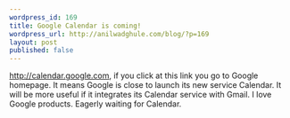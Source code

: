 ```yaml
---
wordpress_id: 169
title: Google Calendar is coming!
wordpress_url: http://anilwadghule.com/blog/?p=169
layout: post
published: false
---
```

<p><a href="http://calendar.google.com/">http://calendar.google.com</a>, if you click at this link you go to Google homepage. It means Google is close to launch its new service Calendar. It will be more useful if it integrates its Calendar service with Gmail. I love Google products. Eagerly waiting for Calendar.</p>
